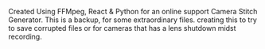 Created Using FFMpeg, React & Python for an online support Camera Stitch Generator. This is a backup, for some extraordinary files.
creating this to try to save corrupted files or for cameras that has a lens shutdown midst recording.
